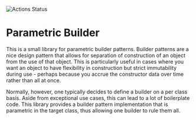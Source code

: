 ![Actions Status](https://github.com/Tshimanga/parametric-builder/actions/workflows/continuous-integration.yaml/badge.svg)

# Parametric Builder

This is a small library for parametric builder patterns. 
Builder patterns are a nice design pattern that
allows for separation of construction of an object from the
use of that object. This is particularly useful in cases where
you want an object to have flexibility in construction but
strict immutability during use - perhaps because you accrue the
constructor data over time rather than all at once.

Normally, however, one typically decides to define a builder on
a per class basis. Aside from exceptional use cases, this can
lead to a lot of boilerplate code. This library provides a
builder pattern implementation that is parametric in the target
class, thus allowing one builder to rule them all.
